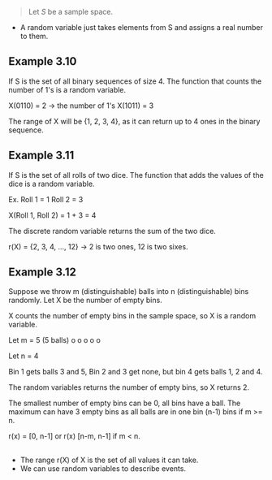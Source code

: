 > Let $S$ be a sample space.
> 
- A random variable just takes elements from S and assigns a real number to them.

## Example 3.10
If S is the set of all binary sequences of size 4. The function that counts the number of 1's is a random variable.

X(0110) = 2 -> the number of 1's
X(1011) = 3

The range of X will be {1, 2, 3, 4}, as it can return up to 4 ones in the binary sequence.

## Example 3.11
If S is the set of all rolls of two dice.
The function that adds the values of the dice is a random variable.

Ex. Roll 1 = 1
Roll 2 = 3

X(Roll 1, Roll 2) = 1 + 3 = 4

The discrete random variable returns the sum of the two dice.

r(X) = {2, 3, 4, ..., 12} -> 2 is two ones, 12 is two sixes.

## Example 3.12
Suppose we throw m (distinguishable) balls into n (distinguishable) bins randomly. Let X be the number of empty bins.

X counts the number of empty bins in the sample space, so X is a random variable.

Let m = 5 (5 balls)
o o o o o

Let n = 4

Bin 1 gets balls 3 and 5, Bin 2 and 3 get none, but bin 4 gets balls 1, 2 and 4.

The random variables returns the number of empty bins, so X returns 2.

The smallest number of empty bins can be 0, all bins have a ball. The maximum can have 3 empty bins as all balls are in one bin (n-1) bins if m >= n.

r(x) = \[0, n-1] or r(x) \[n-m, n-1] if m < n.
##
- The range r(X) of X is the set of all values it can take.
- We can use random variables to describe events.